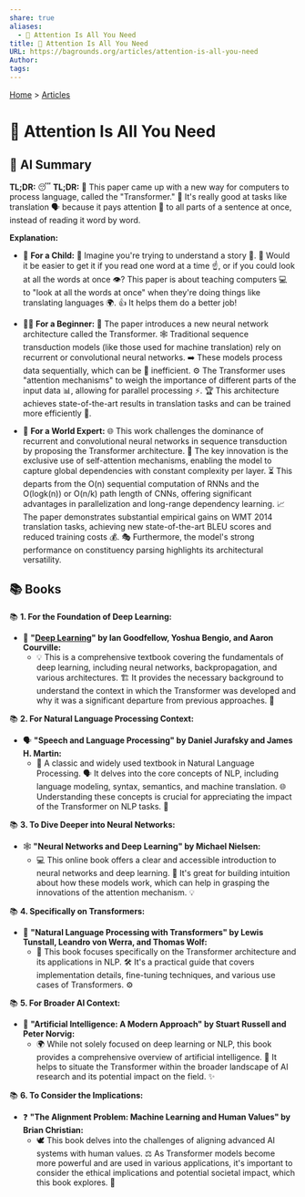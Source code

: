 ```yaml
---
share: true
aliases:
  - 👀 Attention Is All You Need
title: 👀 Attention Is All You Need
URL: https://bagrounds.org/articles/attention-is-all-you-need
Author: 
tags: 
---
```

[Home](../index.md) > [Articles](./index.md)  
# 👀 Attention Is All You Need  
## 🤖 AI Summary  
**TL;DR:** 😴 **TL;DR:** 📄 This paper came up with a new way for computers to process language, called the "Transformer." 🤖 It's really good at tasks like translation 🗣️ because it pays attention 👀 to all parts of a sentence at once, instead of reading it word by word.  
  
**Explanation:**  
  
* 🧒 **For a Child:** 🧠 Imagine you're trying to understand a story 📖. 🤔 Would it be easier to get it if you read one word at a time ☝️, or if you could look at all the words at once 👁️? This paper is about teaching computers 💻 to "look at all the words at once" when they're doing things like translating languages 🌍. 👍 It helps them do a better job!  
     
* 🧑‍🎓 **For a Beginner:** 📄 The paper introduces a new neural network architecture called the Transformer. 🕸️ Traditional sequence transduction models (like those used for machine translation) rely on recurrent or convolutional neural networks. ➡️ These models process data sequentially, which can be 🐌 inefficient. ⚙️ The Transformer uses "attention mechanisms" to weigh the importance of different parts of the input data 📊, allowing for parallel processing ⚡. 🏆 This architecture achieves state-of-the-art results in translation tasks and can be trained more efficiently 💪.  
     
* 🤯 **For a World Expert:** 🌐 This work challenges the dominance of recurrent and convolutional neural networks in sequence transduction by proposing the Transformer architecture. 🔑 The key innovation is the exclusive use of self-attention mechanisms, enabling the model to capture global dependencies with constant complexity per layer. ⏳ This departs from the O(n) sequential computation of RNNs and the O(logk(n)) or O(n/k) path length of CNNs, offering significant advantages in parallelization and long-range dependency learning. 📈 The paper demonstrates substantial empirical gains on WMT 2014 translation tasks, achieving new state-of-the-art BLEU scores and reduced training costs 💰. 🎭 Furthermore, the model's strong performance on constituency parsing highlights its architectural versatility.  
  
## 📚 Books  
📚 **1. For the Foundation of Deep Learning:**  
* 🧠 **"[Deep Learning](../books/deep-learning.md)" by Ian Goodfellow, Yoshua Bengio, and Aaron Courville:**  
    * 💡 This is a comprehensive textbook covering the fundamentals of deep learning, including neural networks, backpropagation, and various architectures. 🏗️ It provides the necessary background to understand the context in which the Transformer was developed and why it was a significant departure from previous approaches. 🚀  
  
📚 **2. For Natural Language Processing Context:**  
* 🗣️ **"Speech and Language Processing" by Daniel Jurafsky and James H. Martin:**  
    * 📜 A classic and widely used textbook in Natural Language Processing. 🗣️ It delves into the core concepts of NLP, including language modeling, syntax, semantics, and machine translation. 🌐 Understanding these concepts is crucial for appreciating the impact of the Transformer on NLP tasks. 🌟  
  
📚 **3. To Dive Deeper into Neural Networks:**  
* 🕸️ **"Neural Networks and Deep Learning" by Michael Nielsen:**  
    * 💻 This online book offers a clear and accessible introduction to neural networks and deep learning. 🤔 It's great for building intuition about how these models work, which can help in grasping the innovations of the attention mechanism. 💡  
  
📚 **4. Specifically on Transformers:**  
* 🤖 **"Natural Language Processing with Transformers" by Lewis Tunstall, Leandro von Werra, and Thomas Wolf:**  
    * 🚀 This book focuses specifically on the Transformer architecture and its applications in NLP. 🛠️ It's a practical guide that covers implementation details, fine-tuning techniques, and various use cases of Transformers. ⚙️  
  
📚 **5. For Broader AI Context:**  
* 🤖 **"Artificial Intelligence: A Modern Approach" by Stuart Russell and Peter Norvig:**  
    * 🌍 While not solely focused on deep learning or NLP, this book provides a comprehensive overview of artificial intelligence. 🔭 It helps to situate the Transformer within the broader landscape of AI research and its potential impact on the field. ✨  
  
📚 **6. To Consider the Implications:**  
* ❓ **"The Alignment Problem: Machine Learning and Human Values" by Brian Christian:**  
    * 🕊️ This book delves into the challenges of aligning advanced AI systems with human values. ⚖️ As Transformer models become more powerful and are used in various applications, it's important to consider the ethical implications and potential societal impact, which this book explores. 💭  
